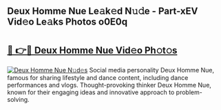 ## Deux Homme Nue Le𝚊k𝚎d N𝚞𝚍e - Part-xEV Vid𝚎o Le𝚊ks Photos o0E0q

# <h2><a href="http://fb75kd.evod.top/?m=Deux+Homme+Nue">🔗 👉🔴 Deux Homme Nue Vid𝚎o Ph𝚘t𝚘s</a></h2>

[![Deux Homme Nue N𝚞d𝚎s](https://i.imgur.com/8V9OHl7.gif)](http://fb75kd.evod.top/?m=Deux+Homme+Nue)
Social media personality Deux Homme Nue, famous for sharing lifestyle and dance content, including dance performances and vlogs. Thought-provoking thinker Deux Homme Nue, known for their engaging ideas and innovative approach to problem-solving. 

